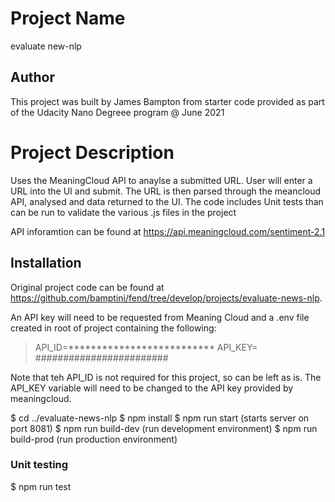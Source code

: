 # Project Name

evaluate new-nlp

## Author 

This project was built by James Bampton from starter code provided as part of the Udacity Nano Degreee program  @ June 2021

# Project Description

Uses the MeaningCloud API to anaylse a submitted URL. User will enter a URL into the UI and submit. The URL is then parsed through the meancloud API, analysed and data returned to the UI. The code includes Unit tests than  can be run to validate the various .js files in the project

API inforamtion can be found at https://api.meaningcloud.com/sentiment-2.1



## Installation

Original project code can be found at https://github.com/bamptini/fend/tree/develop/projects/evaluate-news-nlp.

An API key will need to be requested from Meaning Cloud and a .env file created in root of project containing the following:

> API_ID=**************************
> API_KEY= ########################

Note that teh API_ID is not required for this project, so can be left as is. The API_KEY variable will need to be changed to the API key provided by meaningcloud.

$ cd ../evaluate-news-nlp
$ npm install
$ npm run start (starts server on port 8081)
$ npm run build-dev (run development environment)
$ npm run build-prod (run production environment)

### Unit testing
  $ npm run test